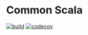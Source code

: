 # Common Scala

[![build](https://img.shields.io/github/workflow/status/wlad031/common-scala/Scala%20CI?label=CI&logo=GitHub&style=flat-square)](https://github.com/wlad031/common-scala/actions)
[![codecov](https://img.shields.io/codecov/c/github/wlad031/common-scala?label=cov&logo=Codecov&style=flat-square)](https://codecov.io/gh/wlad031/common-scala)